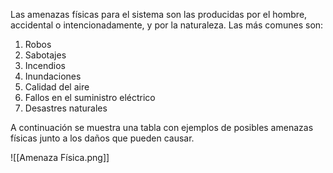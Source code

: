 Las amenazas físicas para el sistema son las producidas por el hombre, accidental o intencionadamente, y por la naturaleza. Las más comunes son:
1. Robos
2. Sabotajes
3. Incendios
4. Inundaciones
5. Calidad del aire
6. Fallos en el suministro eléctrico
7. Desastres naturales

A continuación se muestra una tabla con ejemplos de posibles amenazas físicas junto a los daños que pueden causar.

![[Amenaza Física.png]]